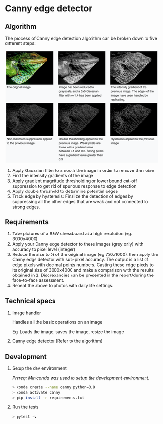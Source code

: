Canny edge detector
================================

## Algorithm
The process of Canny edge detection algorithm can be broken down to five different steps:

<p align="center">
    <img src="./assets/canny_algorithm.png" width="500px">
</p>

1. Apply Gaussian filter to smooth the image in order to remove the noise
2. Find the intensity gradients of the image
3. Apply gradient magnitude thresholding or lower bound cut-off suppression to get rid of spurious response to edge detection
4. Apply double threshold to determine potential edges
5. Track edge by hysteresis: Finalize the detection of edges by suppressing all the other edges that are weak and not connected to strong edges.

## Requirements

1. Take pictures of a B&W chessboard at a high resolution (eg. 3000x4000)
2. Apply your Canny edge detector to these images (grey only) with accuracy to pixel level (integer)
3. Reduce the size to ¼ of the original image (eg 750x1000), then apply the Canny edge detector with sub-pixel accuracy. The output is a list of edge pixels with decimal points numbers. 
Casting these edge pixels to its original size of 3000x4000 and make a comparison with the results obtained in 2. Discrepancies can be presented in the report/during the face-to-face assessment.
4. Repeat the above to photos with daily life settings.

## Technical specs

1. Image handler

    Handles all the basic operations on an image

    Eg. Loads the image, saves the image, resize the image

2. Canny edge detector (Refer to the algorithm)

## Development

1. Setup the dev environment

    *Prereq: Miniconda was used to setup the development environment.*

    ```bash
    > conda create --name canny python=3.8
    > conda activate canny
    > pip install -r requirements.txt
    ```

2. Run the tests 

    ```bash
    > pytest -v
    ```
